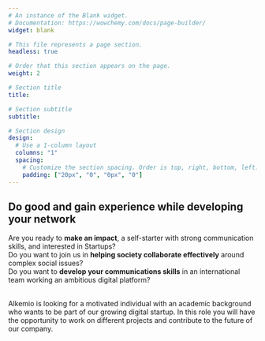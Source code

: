 ```yaml
---
# An instance of the Blank widget.
# Documentation: https://wowchemy.com/docs/page-builder/
widget: blank

# This file represents a page section.
headless: true

# Order that this section appears on the page.
weight: 2

# Section title
title: 

# Section subtitle
subtitle: 

# Section design
design:
  # Use a 1-column layout
  columns: "1"
  spacing:
    # Customize the section spacing. Order is top, right, bottom, left.
    padding: ["20px", "0", "0px", "0"]
---
```

<h2 class="text-center"> Do good and gain experience while developing your network </h2>
Are you ready to <b>make an impact</b>, a self-starter with strong communication skills, and interested in Startups? 
<br/>
Do you want to join us in <b>helping society collaborate effectively</b> around complex social issues? 
<br/>
Do you want to <b>develop your communications skills</b> in an international team working an ambitious digital platform? 
<p><br/>
Alkemio is looking for a motivated individual with an academic background who wants to be part of our growing digital startup. In this role you will have the opportunity to work on different projects and contribute to the future of our company.